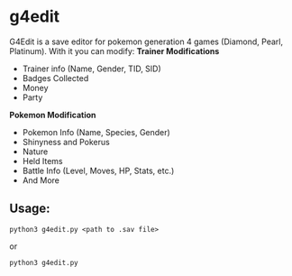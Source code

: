 # g4edit
G4Edit is a save editor for pokemon generation 4 games (Diamond, Pearl, Platinum).
With it you can modify:
**Trainer Modifications**
* Trainer info (Name, Gender, TID, SID)
* Badges Collected
* Money
* Party

**Pokemon Modification**
* Pokemon Info (Name, Species, Gender)
* Shinyness and Pokerus
* Nature
* Held Items
* Battle Info (Level, Moves, HP, Stats, etc.)
* And More

## Usage:
`python3 g4edit.py <path to .sav file>`

or

`python3 g4edit.py`
